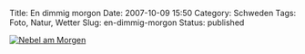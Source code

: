 Title: En dimmig morgon
Date: 2007-10-09 15:50
Category: Schweden
Tags: Foto, Natur, Wetter
Slug: en-dimmig-morgon
Status: published

[![Nebel am
Morgen](/pic/dimmmorgon_s.jpg "Nebel am Morgen")](/pic/dimmmorgon_l.jpg)

